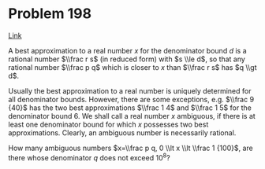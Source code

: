 # Problem 198

[Link](https://projecteuler.net/problem=198)

A best approximation to a real number $x$ for the denominator bound $d$ is a rational number $\\frac r s$ (in reduced form) with $s \\le d$, so that any rational number $\\frac p q$ which is closer to $x$ than $\\frac r s$ has $q \\gt d$.

Usually the best approximation to a real number is uniquely determined for all denominator bounds. However, there are some exceptions, e.g. $\\frac 9 {40}$ has the two best approximations $\\frac 1 4$ and $\\frac 1 5$ for the denominator bound $6$. We shall call a real number $x$ ambiguous, if there is at least one denominator bound for which $x$ possesses two best approximations. Clearly, an ambiguous number is necessarily rational.

How many ambiguous numbers $x=\\frac p q, 0 \\lt x \\lt \\frac 1 {100}$, are there whose denominator $q$ does not exceed $10^8$?

